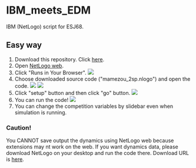 # IBM_meets_EDM
IBM (NetLogo) script for ESJ68.

## Easy way
1. Download this repository. Click [here](https://github.com/6W3N/IBM_meets_EDM/archive/main.zip).
2. Open [NetLogo web](https://www.netlogoweb.org/).
3. Click "Runs in Your Browser".
![](https://i.imgur.com/SlA1KGT.png)
4. Choose downloaded source code ("mamezou_2sp.nlogo") and open the code.
![](https://i.imgur.com/7jS4JTv.png)
![](https://i.imgur.com/p5dv9zw.png)
5. Click "setup" button and then click "go" button.
![](https://i.imgur.com/fdNXuX6.png)
6. You can run the code!
![](https://i.imgur.com/K2p1B04.png)
7. You can change the competition variables by slidebar even when simulation is running.

### Caution!
You CANNOT save output the dynamics using NetLogo web because extensions may nt work on the web. If you want dynamics data, please download NetLogo on your desktop and run the code there.
Download URL is [here](http://ccl.northwestern.edu/netlogo/).

